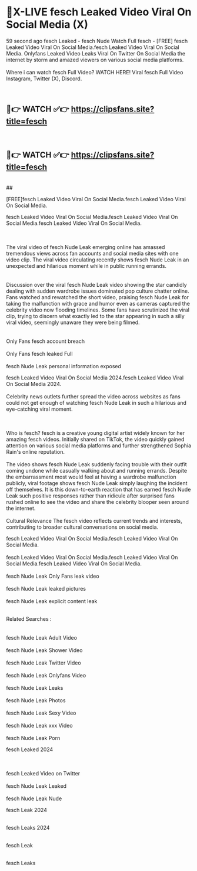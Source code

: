 # 🔴X-LIVE fesch Leaked Video Viral On Social Media (X)<br>


59 second ago fesch Leaked  - fesch Nude  Watch Full fesch - [FREE] fesch Leaked Video Viral On Social Media.fesch Leaked Video Viral On Social Media.   Onlyfans Leaked Video Leaks Viral On Twitter On Social Media the internet by storm and amazed viewers on various social media platforms. <br><br>
Where i can watch fesch Full Video? WATCH HERE! Viral fesch Full Video Instagram, Twitter (X), Discord. <br>


 <br>

##  🔴👉 WATCH ✅👉  <a href="https://clipsfans.site?title=fesch&ref=git">https://clipsfans.site?title=fesch</a> <br>
  <br>

##  🔴👉 WATCH ✅👉  <a href="https://clipsfans.site?title=fesch&ref=git">https://clipsfans.site?title=fesch</a> <br>
  <br>
  ##



[FREE]fesch Leaked Video Viral On Social Media.fesch Leaked Video Viral On Social Media. <br>

fesch Leaked Video Viral On Social Media.fesch Leaked Video Viral On Social Media.fesch Leaked Video Viral On Social Media. <br>


  <br>

  <br>
The viral video of fesch Nude Leak emerging online has amassed tremendous views across fan accounts and social media sites with one video clip. The viral video circulating recently shows fesch Nude Leak in an unexpected and hilarious moment while in public running errands.<br>
<br>


<br>
Discussion over the viral fesch Nude Leak video showing the star candidly dealing with sudden wardrobe issues dominated pop culture chatter online. Fans watched and rewatched the short video, praising fesch Nude Leak for taking the malfunction with grace and humor even as cameras captured the celebrity video now flooding timelines. Some fans have scrutinized the viral clip, trying to discern what exactly led to the star appearing in such a silly viral video, seemingly unaware they were being filmed.<br>
<br>
<br> 
Only Fans fesch account breach<br>
<br>
Only Fans fesch leaked Full <br>
<br>
fesch Nude Leak personal information exposed<br>

fesch Leaked Video Viral On Social Media 2024.fesch Leaked Video Viral On Social Media 2024. <br>
<br>
Celebrity news outlets further spread the video across websites as fans could not get enough of watching fesch Nude Leak in such a hilarious and eye-catching viral moment.<br>
<br>

<br>
Who is fesch? fesch is a creative young digital artist widely known for her amazing fesch videos. Initially shared on TikTok, the video quickly gained attention on various social media platforms and further strengthened Sophia Rain's online reputation.<br>
<br>
The video shows fesch Nude Leak suddenly facing trouble with their outfit coming undone while casually walking about and running errands. Despite the embarrassment most would feel at having a wardrobe malfunction publicly, viral footage shows fesch Nude Leak simply laughing the incident off themselves. It is this down-to-earth reaction that has earned fesch Nude Leak such positive responses rather than ridicule after surprised fans rushed online to see the video and share the celebrity blooper seen around the internet.<br>
<br>
Cultural Relevance The fesch video reflects current trends and interests, contributing to broader cultural conversations on social media.<br>

fesch Leaked Video Viral On Social Media.fesch Leaked Video Viral On Social Media.<br>
<br>
fesch Leaked Video Viral On Social Media.fesch Leaked Video Viral On Social Media.fesch Leaked Video Viral On Social Media.<br>
<br>
fesch Nude Leak Only Fans leak video<br>
<br>
fesch Nude Leak leaked pictures<br>
<br>
fesch Nude Leak explicit content leak<br>


<br>
Related Searches :<br>
<br>

<br>
fesch Nude Leak Adult Video<br>
<br>
fesch Nude Leak Shower Video<br>
<br>
fesch Nude Leak Twitter Video<br>
<br>
fesch Nude Leak Onlyfans Video<br>
<br>
fesch Nude Leak Leaks<br>
<br>
fesch Nude Leak Photos<br>

<br>
fesch Nude Leak Sexy Video<br>
<br>
fesch Nude Leak xxx Video<br>
<br>
fesch Nude Leak Porn<br>

fesch  Leaked 2024 <br> <br>
<br>

fesch Leaked Video on Twitter <br>
<br>
fesch Nude Leak Leaked<br>
<br>
fesch Nude Leak Nude<br>


fesch  Leak 2024 <br> <br>



fesch  Leaks 2024 <br> <br>



 
fesch  Leak<br> <br>



fesch  Leaks<br> <br>





</p>




 



</p>











